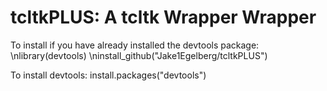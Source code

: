 # tcltkPLUS: A tcltk Wrapper Wrapper

To install if you have already installed the devtools package:
\nlibrary(devtools)
\ninstall_github("Jake1Egelberg/tcltkPLUS")

To install devtools:
install.packages("devtools")

